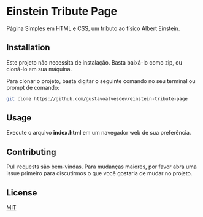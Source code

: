 # Einstein Tribute Page
Página Simples em HTML e CSS, um tributo ao físico Albert Einstein.

## Installation
Este projeto não necessita de instalação. Basta baixá-lo como zip, ou cloná-lo em sua máquina.

Para clonar o projeto, basta digitar o seguinte comando no seu terminal ou prompt de comando:
```bash
git clone https://github.com/gustavoalvesdev/einstein-tribute-page
````
## Usage
Execute o arquivo <b>index.html</b> em um navegador web de sua preferência.

## Contributing
Pull requests são bem-vindas. Para mudanças maiores, por favor abra uma issue primeiro para discutirmos o que você gostaria de mudar no projeto.

## License
[MIT](https://choosealicense.com/licenses/mit/)

